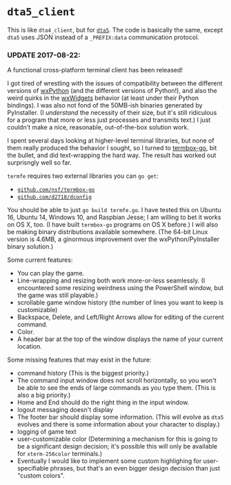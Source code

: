 # `dta5_client`

This is like `dta4_client`, but for [`dta5`](https://github.com/d2718/dta5). The code is basically the same, except `dta5` uses JSON instead of a `_PREFIX:data` communication protocol.

### UPDATE 2017-08-22:

A functional cross-platform terminal client has been released!

I got tired of wrestling with the issues of compatibility between the different versions of [wxPython](https://wxpython.org) (and the different versions of Python!), and also the weird quirks in the [wxWidgets](https://www.wxwidgets.org) behavior (at least under their Python bindings). I was also not fond of the 50MB-ish binaries generated by PyInstaller. (I _understand_ the necessity of their size, but it's still ridiculous for a program that more or less just processes and transmits text.) I just couldn't make a nice, reasonable, out-of-the-box solution work.

I spent several days looking at higher-level terminal libraries, but none of them really produced the behavior I sought, so I turned to [termbox-go](https://github.com/nsf/termbox-go), bit the bullet, and did text-wrapping the hard way. The result has worked out surprisngly well so far.

`termfe` requires two external libraries you can `go get`:

  * [`github.com/nsf/termbox-go`](https://github.com/nsf/termbox-go)
  * [`github.com/d2718/dconfig`](https://github.com/d2718/dconfig)

You should be able to just `go build termfe.go`. I have tested this on Ubuntu 16, Ubuntu 14, Windows 10, and Raspbian Jesse; I am willing to bet it works on OS X, too. (I have built `termbox-go` programs on OS X before.) I will also be making binary distributions available somewhere. (The 64-bit Linux version is 4.6MB, a ginormous improvement over the wxPython/PyInstaller binary solution.)

Some current features:

  * You can play the game.
  * Line-wrapping and resizing both work more-or-less seamlessly. (I encountered some resizing weirdness using the PowerShell window, but the game was still playable.)
  * scrollable game window history (the number of lines you want to keep is customizable)
  * Backspace, Delete, and Left/Right Arrows allow for editing of the current command.
  * Color.
  * A header bar at the top of the window displays the name of your current location.

Some missing features that may exist in the future:

  * command history (This is the biggest priority.)
  * The command input window does not scroll horizontally, so you won't be able to see the ends of large commands as you type them. (This is also a big priority.)
  * Home and End should do the right thing in the input window.
  * logout messaging doesn't display
  * The footer bar should display some information. (This will evolve as `dta5` evolves and there is some information about your character to display.)
  * logging of game text
  * user-customizable color (Determining a mechanism for this is going to be a significant design decision; it's possible this will only be available for `xterm-256color` terminals.)
  * Eventually I would like to implement some custom highlighing for user-specifiable phrases, but that's an even bigger design decision than just "custom colors".
